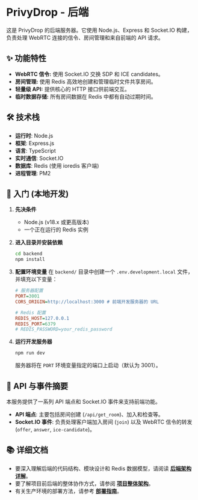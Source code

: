 # PrivyDrop - 后端

这是 PrivyDrop 的后端服务器。它使用 Node.js、Express 和 Socket.IO 构建，负责处理 WebRTC 连接的信令、房间管理和来自前端的 API 请求。

## ✨ 功能特性

- **WebRTC 信令:** 使用 Socket.IO 交换 SDP 和 ICE candidates。
- **房间管理:** 使用 Redis 高效地创建和管理临时文件共享房间。
- **轻量级 API:** 提供核心的 HTTP 接口供前端交互。
- **临时数据存储:** 所有房间数据在 Redis 中都有自动过期时间。

## 🛠️ 技术栈

- **运行时**: Node.js
- **框架**: Express.js
- **语言**: TypeScript
- **实时通信**: Socket.IO
- **数据库**: Redis (使用 ioredis 客户端)
- **进程管理**: PM2

## 🚀 入门 (本地开发)

1.  **先决条件**

    - Node.js (v18.x 或更高版本)
    - 一个正在运行的 Redis 实例

2.  **进入目录并安装依赖**

    ```bash
    cd backend
    npm install
    ```

3.  **配置环境变量**
    在 `backend/` 目录中创建一个 `.env.development.local` 文件，并填充以下变量：

    ```ini
    # 服务器配置
    PORT=3001
    CORS_ORIGIN=http://localhost:3000 # 前端开发服务器的 URL

    # Redis 配置
    REDIS_HOST=127.0.0.1
    REDIS_PORT=6379
    # REDIS_PASSWORD=your_redis_password
    ```

4.  **运行开发服务器**
    ```bash
    npm run dev
    ```
    服务器将在 `PORT` 环境变量指定的端口上启动（默认为 3001）。

## 📖 API 与事件摘要

本服务提供了一系列 API 端点和 Socket.IO 事件来支持前端功能。

- **API 端点**: 主要包括房间创建 (`/api/get_room`)、加入和检查等。
- **Socket.IO 事件**: 负责处理客户端加入房间 (`join`) 以及 WebRTC 信令的转发 (`offer`, `answer`, `ice-candidate`)。

## 📚 详细文档

- 要深入理解后端的代码结构、模块设计和 Redis 数据模型，请阅读 [**后端架构详解**](../docs/BACKEND_ARCHITECTURE.zh-CN.md)。
- 要了解项目前后端的整体协作方式，请参阅 [**项目整体架构**](../docs/ARCHITECTURE.zh-CN.md)。
- 有关生产环境的部署方法，请参考 [**部署指南**](../docs/DEPLOYMENT.zh-CN.md)。
